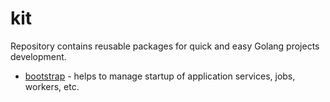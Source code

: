 # kit

Repository contains reusable packages for quick and easy Golang projects development.
* [bootstrap](/bootstrap) -  helps to manage startup of application services, jobs, workers, etc.